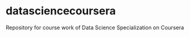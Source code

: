 datasciencecoursera
===================

Repository for course work of Data Science Specialization on Coursera
